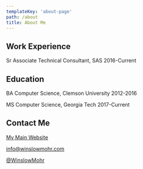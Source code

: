 ```yaml
---
templateKey: 'about-page'
path: /about
title: About Me
---
```


## Work Experience
Sr Associate Technical Consultant, SAS 2016-Current

## Education

BA Computer Science, Clemson University 2012-2016

MS Computer Science, Georgia Tech 2017-Current

## Contact Me

[My Main Website](https://winslowmohr.com/)

info@winslowmohr.com

[@WinslowMohr](https://twitter.com/WinslowMohr)

